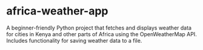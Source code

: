 # africa-weather-app
A beginner-friendly Python project that fetches and displays weather data for cities in Kenya and other parts of Africa using the OpenWeatherMap API. Includes functionality for saving weather data to a file.

